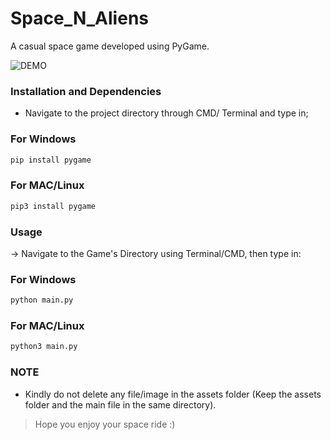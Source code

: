 # Space_N_Aliens

A casual space game developed using PyGame.

![DEMO](demo.gif)

### Installation and Dependencies

- Navigate to the project directory through CMD/ Terminal and type in;


### For Windows
```bash
pip install pygame
```
### For MAC/Linux
```bash
pip3 install pygame
``` 

### Usage

-> Navigate to the Game's Directory using Terminal/CMD, then type in:

### For Windows
```bash
python main.py
```
### For MAC/Linux
```bash
python3 main.py
```

### NOTE 
- Kindly do not delete any file/image in the assets folder (Keep the assets folder and the main file in the same directory). 

> Hope you enjoy your space ride :)

